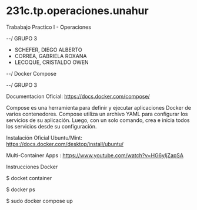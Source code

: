 # 231c.tp.operaciones.unahur
Trababajo Practico I - Operaciones

--/ GRUPO 3

- SCHEFER, DIEGO ALBERTO
- CORREA, GABRIELA ROXANA
- LECOQUE, CRISTALDO OWEN


--/ Docker Compose

--/ GRUPO 3

Documentacion Oficial: https://docs.docker.com/compose/

Compose es una herramienta para definir y ejecutar aplicaciones Docker de varios contenedores. Compose utiliza un archivo YAML para configurar los servicios de su aplicación. Luego, con un solo comando, crea e inicia todos los servicios desde su configuración.

Instalación Oficial Ubuntu/Mint: https://docs.docker.com/desktop/install/ubuntu/


Multi-Container Apps : https://www.youtube.com/watch?v=HG6yIjZapSA


Instrucciones Docker

$ docket container

$ docker ps

$ sudo docker compose up
